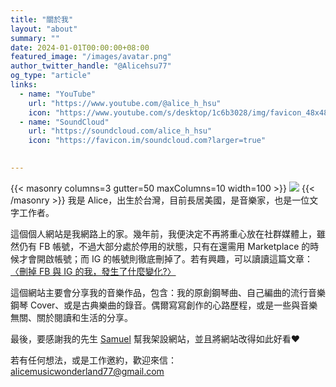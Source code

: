```yaml
---
title: "關於我"
layout: "about"
summary: ""
date: 2024-01-01T00:00:00+08:00
featured_image: "/images/avatar.png"
author_twitter_handle: "@Alicehsu77" 
og_type: "article"
links:
  - name: "YouTube"
    url: "https://www.youtube.com/@alice_h_hsu"
    icon: "https://www.youtube.com/s/desktop/1c6b3028/img/favicon_48x48.png"
  - name: "SoundCloud"
    url: "https://soundcloud.com/alice_h_hsu"
    icon: "https://favicon.im/soundcloud.com?larger=true"
  

---
```

{{< masonry columns=3 gutter=50 maxColumns=10 width=100 >}}
![](/images/avatar.jpg)
{{< /masonry >}}
我是 Alice，出生於台灣，目前長居美國，是音樂家，也是一位文字工作者。

這個個人網站是我網路上的家。幾年前，我便決定不再將重心放在社群媒體上，雖然仍有 FB 帳號，不過大部分處於停用的狀態，只有在還需用  Marketplace 的時候才會開啟帳號；而 IG 的帳號則徹底刪掉了。若有興趣，可以讀讀這篇文章：[〈刪掉 FB 與 IG 的我，發生了什麼變化?〉](/posts/2025/09/刪掉-fb-與-ig-的我發生了什麼變化/)

這個網站主要會分享我的音樂作品，包含：我的原創鋼琴曲、自己編曲的流行音樂鋼琴 Cover、或是古典樂曲的錄音。偶爾寫寫創作的心路歷程，或是一些與音樂無關、關於閱讀和生活的分享。

最後，要感謝我的先生 [Samuel](https://mhyeh.github.io/) 幫我架設網站，並且將網站改得如此好看❤️

若有任何想法，或是工作邀約，歡迎來信：alicemusicwonderland77@gmail.com
